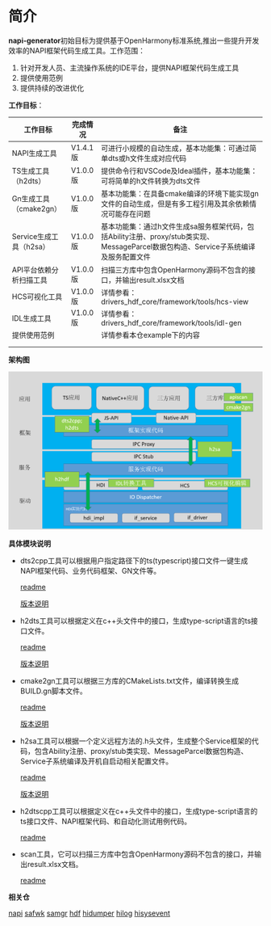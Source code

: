 # 简介

**napi-generator**初始目标为提供基于OpenHarmony标准系统,推出一些提升开发效率的NAPI框架代码生成工具。工作范围：

1. 针对开发人员、主流操作系统的IDE平台，提供NAPI框架代码生成工具
2. 提供使用范例
3. 提供持续的改进优化



**工作目标**：

| 工作目标                | 完成情况 | 备注                                                         |
| ----------------------- | -------- | ------------------------------------------------------------ |
| NAPI生成工具            | V1.4.1版 | 可进行小规模的自动生成，基本功能集：可通过简单dts或h文件生成对应代码 |
| TS生成工具（h2dts）     | V1.0.0版 | 提供命令行和VSCode及Ideal插件，基本功能集：可将简单的h文件转换为dts文件 |
| Gn生成工具（cmake2gn）  | V1.0.0版 | 基本功能集：在具备cmake编译的环境下能实现gn文件的自动生成，但是有多工程引用及其余依赖情况可能存在问题 |
| Service生成工具（h2sa） | V1.0.0版 | 基本功能集：通过h文件生成sa服务框架代码，包括Ability注册、proxy/stub类实现、MessageParcel数据包构造、Service子系统编译及服务配置文件 |
| API平台依赖分析扫描工具 | V1.0.0版 | 扫描三方库中包含OpenHarmony源码不包含的接口，并输出result.xlsx文档 |
| HCS可视化工具           | V1.0.0版 | 详情参看：drivers_hdf_core/framework/tools/hcs-view          |
| IDL生成工具             | V1.0.0版 | 详情参看：drivers_hdf_core/framework/tools/idl-gen           |
| 提供使用范例            |          | 详情参看本仓example下的内容                                  |
|                         |          |                                                              |
|                         |          |                                                              |



**架构图**

![架构图](figures\arch.png)



**具体模块说明**

- dts2cpp工具可以根据用户指定路径下的ts(typescript)接口文件一键生成NAPI框架代码、业务代码框架、GN文件等。

  [readme](https://gitee.com/openharmony/napi_generator/blob/master/src/cli/dts2cpp/dts2cpp_README_ZH.md)

  [版本说明](https://gitee.com/openharmony/napi_generator/tree/master/src/cli/dts2cpp/docs/release-notes)

- h2dts工具可以根据定义在c++头文件中的接口，生成type-script语言的ts接口文件。

  [readme](https://gitee.com/openharmony/napi_generator/blob/master/src/cli/h2dts/h2dts_README_ZH.md)

  [版本说明](https://gitee.com/openharmony/napi_generator/tree/master/src/cli/h2dts/docs/release-notes/ts_Gen-1.0.md) 

- cmake2gn工具可以根据三方库的CMakeLists.txt文件，编译转换生成BUILD.gn脚本文件。

  [readme](https://gitee.com/openharmony/napi_generator/blob/master/src/cli/cmake2gn/cmake2gn_README_ZH.md)

  [版本说明](https://gitee.com/openharmony/napi_generator/tree/master/src/cli/cmake2gn/docs/release-notes/gn-gen-release-notes-0.0.2.md)  

- h2sa工具可以根据一个定义远程方法的.h头文件，生成整个Service框架的代码，包含Ability注册、proxy/stub类实现、MessageParcel数据包构造、Service子系统编译及开机自启动相关配置文件。

  [readme](https://gitee.com/openharmony/napi_generator/blob/master/src/cli/h2sa/h2sa_README_ZH.md)

  [版本说明](https://gitee.com/openharmony/napi_generator/tree/master/src/cli/h2sa/docs/release-notes/Service-1.0.md)  

- h2dtscpp工具可以根据定义在c++头文件中的接口，生成type-script语言的ts接口文件、NAPI框架代码、和自动化测试用例代码。

  [readme](https://gitee.com/openharmony/napi_generator/blob/master/src/cli/h2dtscpp/h2dtscpp_README_ZH.md)

- scan工具，它可以扫描三方库中包含OpenHarmony源码不包含的接口，并输出result.xlsx文档。

  [readme](https://gitee.com/openharmony/napi_generator/blob/master/src/tool/api/scan_README_ZH.md)


**相关仓**

[napi](https://gitee.com/openharmony/arkui_napi)
[safwk](https://gitee.com/openharmony/systemabilitymgr_safwk)
[samgr](https://gitee.com/openharmony/systemabilitymgr_samgr)
[hdf](https://gitee.com/openharmony/drivers_hdf_core)
[hidumper](https://gitee.com/openharmony/hiviewdfx_hidumper)
[hilog](https://gitee.com/openharmony/hiviewdfx_hilog)
[hisysevent](https://gitee.com/openharmony/hiviewdfx_hisysevent)
